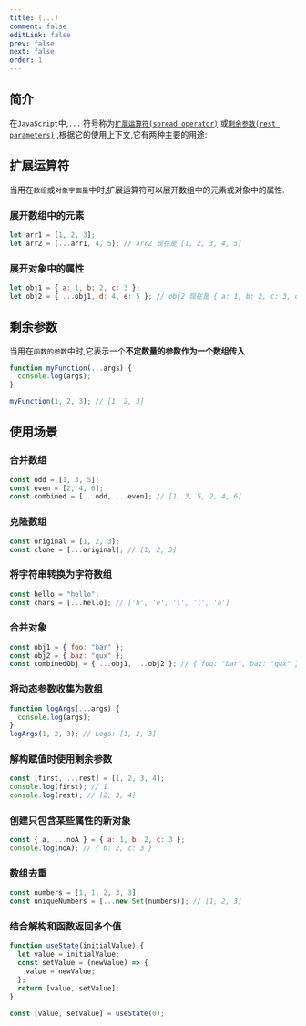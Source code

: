 ```yaml
---
title: (...)
comment: false
editLink: false
prev: false
next: false
order: 1
---
```


## 简介

在`JavaScript`中,`...`
符号称为[`扩展运算符(spread operator)`](https://developer.mozilla.org/zh-CN/docs/Web/JavaScript/Reference/Operators/Spread_syntax)
或[`剩余参数(rest parameters)`](https://developer.mozilla.org/zh-CN/docs/Web/JavaScript/Reference/Functions/rest_parameters)
,根据它的使用上下文,它有两种主要的用途:

## 扩展运算符

当用在`数组`或`对象字面量`中时,扩展运算符可以展开数组中的元素或对象中的属性.

### 展开数组中的元素

```js
let arr1 = [1, 2, 3];
let arr2 = [...arr1, 4, 5]; // arr2 现在是 [1, 2, 3, 4, 5]
```

### 展开对象中的属性

```js
let obj1 = { a: 1, b: 2, c: 3 };
let obj2 = { ...obj1, d: 4, e: 5 }; // obj2 现在是 { a: 1, b: 2, c: 3, d: 4, e: 5 }
```

## 剩余参数

当用在`函数的参数`中时,它表示一个**不定数量的参数作为一个数组传入**

```js
function myFunction(...args) {
  console.log(args);
}

myFunction(1, 2, 3); // [1, 2, 3]
```


## 使用场景

### 合并数组

```js
const odd = [1, 3, 5];
const even = [2, 4, 6];
const combined = [...odd, ...even]; // [1, 3, 5, 2, 4, 6]
```

### 克隆数组

```js
const original = [1, 2, 3];
const clone = [...original]; // [1, 2, 3]
```

### 将字符串转换为字符数组

```js
const hello = "hello";
const chars = [...hello]; // ['h', 'e', 'l', 'l', 'o']
```

### 合并对象

```js
const obj1 = { foo: "bar" };
const obj2 = { baz: "qux" };
const combinedObj = { ...obj1, ...obj2 }; // { foo: "bar", baz: "qux" }
```

### 将动态参数收集为数组

```js
function logArgs(...args) {
  console.log(args);
}
logArgs(1, 2, 3); // Logs: [1, 2, 3]
```

### 解构赋值时使用剩余参数

```js
const [first, ...rest] = [1, 2, 3, 4];
console.log(first); // 1
console.log(rest); // [2, 3, 4]
```

### 创建只包含某些属性的新对象

```js
const { a, ...noA } = { a: 1, b: 2, c: 3 };
console.log(noA); // { b: 2, c: 3 }
```

### 数组去重

```js
const numbers = [1, 1, 2, 3, 3];
const uniqueNumbers = [...new Set(numbers)]; // [1, 2, 3]
```


### 结合解构和函数返回多个值

```js
function useState(initialValue) {
  let value = initialValue;
  const setValue = (newValue) => {
    value = newValue;
  };
  return [value, setValue];
}

const [value, setValue] = useState(0);
```
